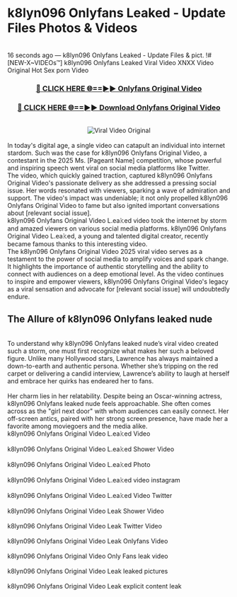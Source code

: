 # k8lyn096 Onlyfans Leaked - Update Files Photos & Videos 
<br>
16 seconds ago — k8lyn096 Onlyfans Leaked - Update Files & pict. !#[NEW-X~VIDEOs™] k8lyn096 Onlyfans Leaked Viral Video XNXX Video Original Hot Sex porn Video
<br>
<div align="center">
<h3><a href="http://freeplayer.one?title=k8lyn096&ref=25OR" rel="nofollow">🔴 CLICK HERE 🌐==►► Onlyfans Original Video</a></h3>
<h3><a href="http://freeplayer.one?title=k8lyn096&ref=25OR" rel="nofollow">🔴 CLICK HERE 🌐==►► Download Onlyfans Original Video</a></h3>
<br>
<a href="http://freeplayer.one?title=k8lyn096&ref=25OR" rel="nofollow" data-target="animated-image.originalLink"><img src="https://i.ibb.co.com/xMMVF88/686577567.gif" alt="Viral Video Original" style="max-width: 100%; display: inline-block;" data-target="animated-image.originalImage"></a>
</div>
<br>
In today's digital age, a single video can catapult an individual into internet stardom. Such was the case for k8lyn096 Onlyfans Original Video, a contestant in the 2025 Ms. [Pageant Name] competition, whose powerful and inspiring speech went viral on social media platforms like Twitter.
<br>
The video, which quickly gained traction, captured k8lyn096 Onlyfans Original Video's passionate delivery as she addressed a pressing social issue. Her words resonated with viewers, sparking a wave of admiration and support. The video's impact was undeniable; it not only propelled k8lyn096 Onlyfans Original Video to fame but also ignited important conversations about [relevant social issue].
<br>
k8lyn096 Onlyfans Original Video L.ea𝚔ed video took the internet by storm and amazed viewers on various social media platforms. k8lyn096 Onlyfans Original Video L.ea𝚔ed, a young and talented digital creator, recently became famous thanks to this interesting video.
<br>
The k8lyn096 Onlyfans Original Video 2025 viral video serves as a testament to the power of social media to amplify voices and spark change. It highlights the importance of authentic storytelling and the ability to connect with audiences on a deep emotional level. As the video continues to inspire and empower viewers, k8lyn096 Onlyfans Original Video's legacy as a viral sensation and advocate for [relevant social issue] will undoubtedly endure.
<br>
<h2>The Allure of k8lyn096 Onlyfans leaked nude</h2>
<br>
To understand why k8lyn096 Onlyfans leaked nude’s viral video created such a storm, one must first recognize what makes her such a beloved figure. Unlike many Hollywood stars, Lawrence has always maintained a down-to-earth and authentic persona. Whether she’s tripping on the red carpet or delivering a candid interview, Lawrence’s ability to laugh at herself and embrace her quirks has endeared her to fans.
<br><br>
Her charm lies in her relatability. Despite being an Oscar-winning actress, k8lyn096 Onlyfans leaked nude feels approachable. She often comes across as the "girl next door" with whom audiences can easily connect. Her off-screen antics, paired with her strong screen presence, have made her a favorite among moviegoers and the media alike.
<br>
k8lyn096 Onlyfans Original Video L.ea𝚔ed Video
<br><br>
k8lyn096 Onlyfans Original Video L.ea𝚔ed Shower Video
<br><br>
k8lyn096 Onlyfans Original Video L.ea𝚔ed Photo
<br><br>
k8lyn096 Onlyfans Original Video L.ea𝚔ed video instagram
<br><br>
k8lyn096 Onlyfans Original Video L.ea𝚔ed Video Twitter
<br><br>
k8lyn096 Onlyfans Original Video Leak Shower Video
<br><br>
k8lyn096 Onlyfans Original Video Leak Twitter Video
<br><br>
k8lyn096 Onlyfans Original Video Leak Onlyfans Video
<br><br>
k8lyn096 Onlyfans Original Video Only Fans leak video
<br><br>
k8lyn096 Onlyfans Original Video Leak leaked pictures
<br><br>
k8lyn096 Onlyfans Original Video Leak explicit content leak